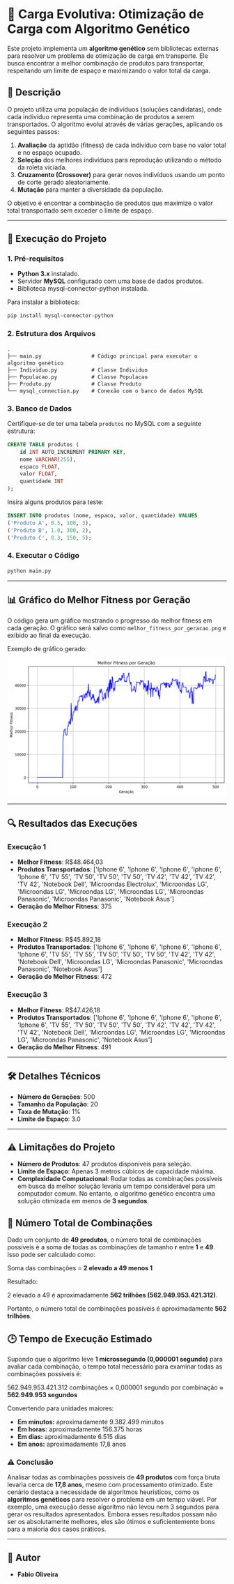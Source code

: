 # 🧬 Carga Evolutiva: Otimização de Carga com Algoritmo Genético

Este projeto implementa um **algoritmo genético** sem bibliotecas externas para resolver um problema de otimização de carga em transporte. Ele busca encontrar a melhor combinação de produtos para transportar, respeitando um limite de espaço e maximizando o valor total da carga.

## 📌 Descrição

O projeto utiliza uma população de indivíduos (soluções candidatas), onde cada indivíduo representa uma combinação de produtos a serem transportados. O algoritmo evolui através de várias gerações, aplicando os seguintes passos:

1. **Avaliação** da aptidão (fitness) de cada indivíduo com base no valor total e no espaço ocupado.
2. **Seleção** dos melhores indivíduos para reprodução utilizando o método da roleta viciada.
3. **Cruzamento (Crossover)** para gerar novos indivíduos usando um ponto de corte gerado aleatoriamente.
4. **Mutação** para manter a diversidade da população.

O objetivo é encontrar a combinação de produtos que maximize o valor total transportado sem exceder o limite de espaço.

---

## 🚀 Execução do Projeto

### **1. Pré-requisitos**

- **Python 3.x** instalado.
- Servidor **MySQL** configurado com uma base de dados produtos.
- Biblioteca mysql-connector-python instalada.

Para instalar a biblioteca:

```bash
pip install mysql-connector-python
```

### **2. Estrutura dos Arquivos**

```
.
├── main.py                # Código principal para executar o algoritmo genético
├── Individuo.py           # Classe Individuo
├── Populacao.py           # Classe Populacao
├── Produto.py             # Classe Produto
└── mysql_connection.py    # Conexão com o banco de dados MySQL
```

### **3. Banco de Dados**

Certifique-se de ter uma tabela `produtos` no MySQL com a seguinte estrutura:

```sql
CREATE TABLE produtos (
    id INT AUTO_INCREMENT PRIMARY KEY,
    nome VARCHAR(255),
    espaco FLOAT,
    valor FLOAT,
    quantidade INT
);
```

Insira alguns produtos para teste:

```sql
INSERT INTO produtos (nome, espaco, valor, quantidade) VALUES 
('Produto A', 0.5, 100, 3),
('Produto B', 1.0, 300, 2),
('Produto C', 0.3, 150, 5);
```

### **4. Executar o Código**

```bash
python main.py
```

---

## 📊 Gráfico do Melhor Fitness por Geração

O código gera um gráfico mostrando o progresso do melhor fitness em cada geração. O gráfico será salvo como `melhor_fitness_por_geracao.png` e exibido ao final da execução.

Exemplo de gráfico gerado:

![Melhor Fitness por Geração](melhor_fitness_por_geracao.png)

---

## 🔍 Resultados das Execuções

### **Execução 1**

- **Melhor Fitness**: R$48.464,03
- **Produtos Transportados**: ['Iphone 6', 'Iphone 6', 'Iphone 6', 'Iphone 6', 'Iphone 6', 'TV 55', 'TV 50', 'TV 50', 'TV 50', 'TV 42', 'TV 42', 'TV 42', 'TV 42', 'Notebook Dell', 'Microondas Electrolux', 'Microondas LG', 'Microondas LG', 'Microondas LG', 'Microondas LG', 'Microondas Panasonic', 'Microondas Panasonic', 'Notebook Asus']
- **Geração do Melhor Fitness**: 375

### **Execução 2**

- **Melhor Fitness**: R$45.892,18
- **Produtos Transportados**: ['Iphone 6', 'Iphone 6', 'Iphone 6', 'Iphone 6', 'Iphone 6', 'TV 55', 'TV 55', 'TV 50', 'TV 50', 'TV 50', 'TV 42', 'TV 42', 'Notebook Dell', 'Microondas LG', 'Microondas Panasonic', 'Microondas Panasonic', 'Notebook Asus']
- **Geração do Melhor Fitness**: 472

### **Execução 3**

- **Melhor Fitness**: R$47.426,18
- **Produtos Transportados**: ['Iphone 6', 'Iphone 6', 'Iphone 6', 'Iphone 6', 'Iphone 6', 'TV 55', 'TV 50', 'TV 50', 'TV 50', 'TV 42', 'TV 42', 'TV 42', 'TV 42', 'Notebook Dell', 'Microondas LG', 'Microondas LG', 'Microondas LG', 'Microondas Panasonic', 'Notebook Asus']
- **Geração do Melhor Fitness**: 491

---

## 🛠️ Detalhes Técnicos

- **Número de Gerações**: 500
- **Tamanho da População**: 20
- **Taxa de Mutação**: 1%
- **Limite de Espaço**: 3.0

---

## ⚠️ Limitações do Projeto

- **Número de Produtos**: 47 produtos disponíveis para seleção.
- **Limite de Espaço**: Apenas 3 metros cúbicos de capacidade máxima.
- **Complexidade Computacional**: Rodar todas as combinações possíveis em busca da melhor solução levaria um tempo considerável para um computador comum. No entanto, o algoritmo genético encontra uma solução otimizada em menos de **3 segundos**.

## 🔢 Número Total de Combinações

Dado um conjunto de **49 produtos**, o número total de combinações possíveis é a soma de todas as combinações de tamanho **r** entre **1** e **49**. Isso pode ser calculado como:

Soma das combinações = **2 elevado a 49 menos 1**

Resultado:

2 elevado a 49 é aproximadamente **562 trilhões (562.949.953.421.312)**.

Portanto, o número total de combinações possíveis é aproximadamente **562 trilhões**.

## 🕒 Tempo de Execução Estimado

Supondo que o algoritmo leve **1 microssegundo (0,000001 segundo)** para avaliar cada combinação, o tempo total necessário para examinar todas as combinações possíveis é:

562.949.953.421.312 combinações × 0,000001 segundo por combinação ≈ **562.949.953 segundos**

Convertendo para unidades maiores:

- **Em minutos:** aproximadamente 9.382.499 minutos  
- **Em horas:** aproximadamente 156.375 horas  
- **Em dias:** aproximadamente 6.515 dias  
- **Em anos:** aproximadamente 17,8 anos  

### ⚠️ Conclusão

Analisar todas as combinações possíveis de **49 produtos** com força bruta levaria cerca de **17,8 anos**, mesmo com processamento otimizado. Este cenário destaca a necessidade de algoritmos heurísticos, como os **algoritmos genéticos** para resolver o problema em um tempo viável. Por exemplo, uma execução desse algoritmo não levou nem 3 segundos para gerar os resultados apresentados. Embora esses resultados possam não ser os absolutamente melhores, eles são ótimos e suficientemente bons para a maioria dos casos práticos.

---

## 📝 Autor

- **Fabio Oliveira**
